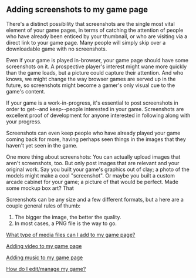 ## Adding screenshots to my game page

There's a distinct possibility that screenshots are the single most vital element of your game pages, in terms of catching the attention of people who have already been enticed by your thumbnail, or who are visiting via a direct link to your game page. Many people will simply skip over a downloadable game with no screenshots.

Even if your game is played in-browser, your game page should have some screenshots on it. A prospective player's interest might wane more quickly than the game loads, but a picture could capture their attention. And who knows, we might change the way browser games are served up in the future, so screenshots might become a gamer's only visual cue to the game's content.

If your game is a work-in-progress, it's essential to post screenshots in order to get--and keep--people interested in your game. Screenshots are excellent proof of development for anyone interested in following along with your progress.

Screenshots can even keep people who have already played your game coming back for more, having perhaps seen things in the images that they haven't yet seen in the game.

One more thing about screenshots: You can actually upload images that aren't screenshots, too. But only post images that are relevant and your original work. Say you built your game's graphics out of clay; a photo of the models might make a cool "screenshot". Or maybe you built a custom arcade cabinet for your game; a picture of that would be perfect. Made some mockup box art? That

Screenshots can be any size and a few different formats, but a here are a couple general rules of thumb:

1. The bigger the image, the better the quality. 
2. In most cases, a PNG file is the way to go. 

[What type of media files can I add to my game page?](Link)

[Adding video to my game page](Link)

[Adding music to my game page](Link)

[How do I edit/manage my game?](Link)
